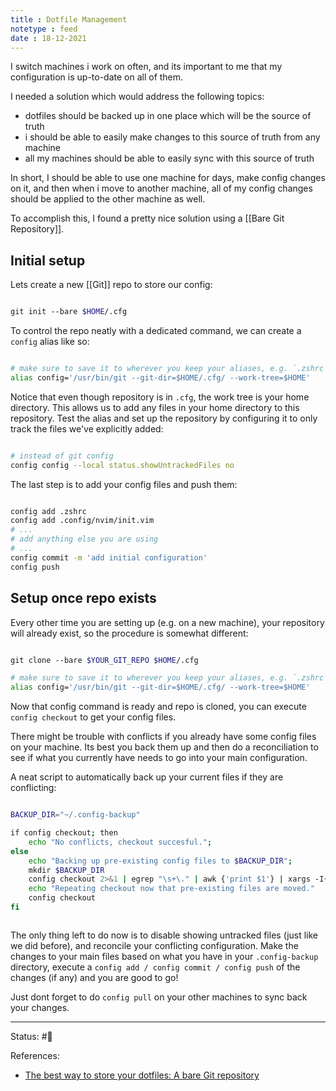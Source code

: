 ```yaml
---
title : Dotfile Management
notetype : feed
date : 18-12-2021
---
```


I switch machines i work on often, and its important to me that my configuration is up-to-date on all of them.

I needed a solution which would address the following topics:
- dotfiles should be backed up in one place which will be the source of truth
- i should be able to easily make changes to this source of truth from any machine
- all my machines should be able to easily sync with this source of truth

In short, I should be able to use one machine for days, make config changes on it, and then when i move to another machine, all of my config changes should be applied to the other machine as well.

To accomplish this, I found a pretty nice solution using a [[Bare Git Repository]].

## Initial setup

Lets create a new [[Git]] repo to store our config:

```bash

git init --bare $HOME/.cfg

```

To control the repo neatly with a dedicated command, we can create a `config` alias like so:

```bash

# make sure to save it to wherever you keep your aliases, e.g. `.zshrc`
alias config='/usr/bin/git --git-dir=$HOME/.cfg/ --work-tree=$HOME'

```

Notice that even though repository is in `.cfg`, the work tree is your home directory. This allows us to add any files in your home directory to this repository. Test the alias and set up the repository by configuring it to only track the files we've explicitly added:

```bash

# instead of git config
config config --local status.showUntrackedFiles no

```

The last step is to add your config files and push them:

```bash

config add .zshrc
config add .config/nvim/init.vim
# ...
# add anything else you are using
# ...
config commit -m 'add initial configuration'
config push


```

## Setup once repo exists

Every other time you are setting up (e.g. on a new machine), your repository will already exist, so the procedure is somewhat different:

```bash

git clone --bare $YOUR_GIT_REPO $HOME/.cfg

# make sure to save it to wherever you keep your aliases, e.g. `.zshrc`
alias config='/usr/bin/git --git-dir=$HOME/.cfg/ --work-tree=$HOME'


```

Now that config command is ready and repo is cloned, you can execute `config checkout` to get your config files. 

There might be trouble with conflicts if you already have some config files on your machine. Its best you back them up and then do a reconciliation to see if what you currently have needs to go into your main configuration. 

A neat script to automatically back up your current files if they are conflicting:

```bash

BACKUP_DIR="~/.config-backup"

if config checkout; then  
	echo "No conflicts, checkout succesful.";  
else  
	echo "Backing up pre-existing config files to $BACKUP_DIR";  
	mkdir $BACKUP_DIR 
	config checkout 2>&1 | egrep "\s+\." | awk {'print $1'} | xargs -I{} mv {} $BACKUP_DIR/{}  
	echo "Repeating checkout now that pre-existing files are moved."
	config checkout
fi



```

The only thing left to do now is to disable showing untracked files (just like we did before), and reconcile your conflicting configuration. Make the changes to your main files based on what you have in your `.config-backup` directory, execute a `config add / config commit / config push` of the changes (if any) and you are good to go!

Just dont forget to do `config pull` on your other machines to sync back your changes.

-----

Status: #🌲 

References:
- [The best way to store your dotfiles: A bare Git repository](https://www.atlassian.com/git/tutorials/dotfiles)
